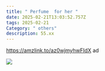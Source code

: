 ```yaml
---
title: " Perfume  for her "
date: 2025-02-21T13:03:52.757Z
tags: 2025-02-21
Category: " others"
description: 55.xx
---
```

<!--StartFragment-->

https://amzlink.to/az0wjmyhwFIdX ad

<!--StartFragment-->

![](https://m.media-amazon.com/images/I/71NC-EcJH4L._SL1500_.jpg)

<!--EndFragment-->